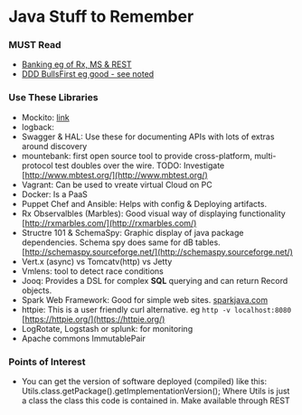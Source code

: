 # Java Stuff to Remember

### MUST Read
  - [Banking eg of Rx, MS & REST](https://github.com/putting/Documentation/blob/master/javaRelated/java/Reactive/banking-eg-rx-aka-ms.md)
  - [DDD BullsFirst eg good - see noted](https://github.com/matthewjosephtaylor/java-blockchain)

### Use These Libraries
  - Mockito: [link](https://dzone.com/articles/mocking-the-unmockable-the-mockito2-way)
  - logback: 
  - Swagger & HAL: Use these for documenting APIs with lots of extras around discovery
  - mountebank: first open source tool to provide cross-platform, multi-protocol test doubles over the wire. TODO: Investigate [http://www.mbtest.org/](http://www.mbtest.org/)
  - Vagrant: Can be used to vreate virtual Cloud on PC
  - Docker: Is a PaaS
  - Puppet Chef and Ansible: Helps with config & Deploying artifacts.
  - Rx Observalbles (Marbles): Good visual way of displaying functionality [http://rxmarbles.com/](http://rxmarbles.com/)
  - Structre 101 & SchemaSpy: Graphic display of java package dependencies. Schema spy does same for dB tables.
    [http://schemaspy.sourceforge.net/](http://schemaspy.sourceforge.net/)
  - Vert.x (async) vs Tomcatv(http) vs Jetty
  - Vmlens: tool to detect race conditions
  - Jooq: Provides a DSL for complex **SQL** querying and can return Record objects.
  - Spark Web Framework: Good for simple web sites. [sparkjava.com]( sparkjava.com)
  - httpie: This is a user friendly curl alternative. eg `http -v localhost:8080` [https://httpie.org/](https://httpie.org/)
  - LogRotate, Logstash or splunk: for monitoring
  - Apache commons ImmutablePair
  
### Points of Interest
  - You can get the version of software deployed (compiled) like this: Utils.class.getPackage().getImplementationVersion();
    Where Utils is just a class the class this code is contained in. Make available through REST

[//]: # (Contains links only and removed by processor)

[bbc]: <http://bbc.co.uk>
